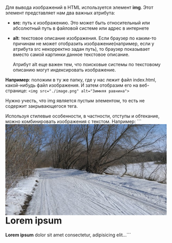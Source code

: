 Для вывода изображений в HTML используется элемент **img**. Этот элемент представляет нам два важных атрибута:
- **src**: путь к изображению. Это может быть относительный или абсолютный путь в файловой системе или адрес в интернете
- **alt**: текстовое описание изображения. Если браузер по каким-то причинам не может отобразить изображение(например, если у атрибута src некорректно задан путь), то браузер показывает вместо самой картинки данное текстовое описание.

	Атрибут alt еще важен тем, что поисковые системы по текстовому описанию могут индексировать изображение.

**Например**: положим в ту же папку, где у нас лежит файл index.html, какой-нибудь файл изображения. И затем отобразим его на веб-странице: ```<img src="./image.png" alt="Зимняя равнина">```

Нужно учесть, что img является пустым элементом, то есть не содержит закрывающегося тега.

Используя стилевые особенности, в частности, отступы и обтекание, можно комбинировать изображения с текстом. Например: ```<img src="./image.png" alt="Зимняя равнина" style="float: left; margin-right: 10px;" />
<h1>Lorem ipsum</h1>
<b>Lorem ipsum</b> dolor sit amet consectetur, adipisicing elit...```

